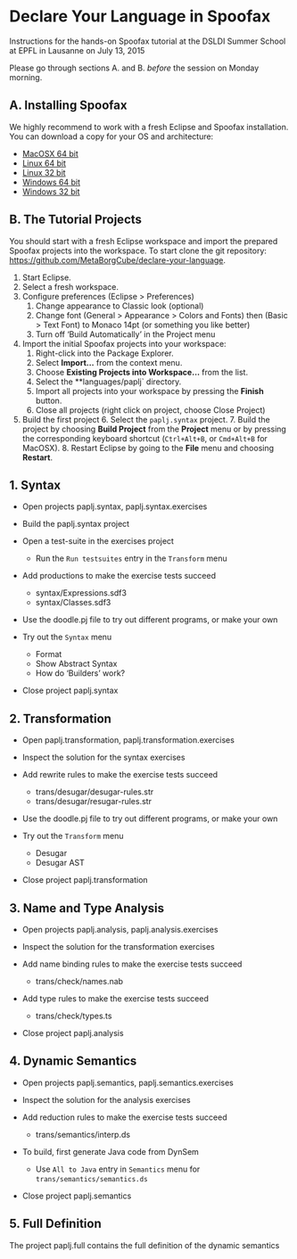 
# Declare Your Language in Spoofax 

Instructions for the hands-on Spoofax tutorial at the DSLDI Summer School at EPFL in Lausanne on July 13, 2015

Please go through sections A. and B. _before_ the session on Monday morning.

## A. Installing Spoofax

We highly recommend to work with a fresh Eclipse and Spoofax installation. You can download a copy for your OS and architecture:

* [MacOSX 64 bit](http://buildfarm.metaborg.org/job/spoofax-master/lastSuccessfulBuild/artifact/dist/spoofax-macosx-x64-jre.zip)
* [Linux 64 bit](http://buildfarm.metaborg.org/job/spoofax-master/lastSuccessfulBuild/artifact/dist/spoofax-linux-x64-jre.zip)
* [Linux 32 bit](http://buildfarm.metaborg.org/job/spoofax-master/lastSuccessfulBuild/artifact/dist/spoofax-linux-x86-jre.zip)
* [Windows 64 bit](http://buildfarm.metaborg.org/job/spoofax-master/lastSuccessfulBuild/artifact/dist/spoofax-windows-x64-jre.zip)
* [Windows 32 bit](http://buildfarm.metaborg.org/job/spoofax-master/lastSuccessfulBuild/artifact/dist/spoofax-windows-x86-jre.zip)

## B. The Tutorial Projects

You should start with a fresh Eclipse workspace and import the prepared Spoofax projects into the workspace. To start clone the git repository: https://github.com/MetaBorgCube/declare-your-language.

1. Start Eclipse.
2. Select a fresh workspace.
3. Configure preferences (Eclipse > Preferences)
    1. Change appearance to Classic look (optional)
    1. Change font (General > Appearance > Colors and Fonts) then (Basic > Text Font) to Monaco 14pt (or something you like better)
    3. Turn off ‘Build Automatically’ in the Project menu
4. Import the initial Spoofax projects into your workspace:
    1. Right-click into the Package Explorer.
    2. Select **Import…** from the context menu.
    3. Choose **Existing Projects into Workspace…** from the list.
    4. Select the **languages/paplj` directory.
    5. Import all projects into your workspace by pressing the **Finish** button.
    6. Close all projects (right click on project, choose Close Project)
5. Build the first project
    6. Select the `paplj.syntax` project.
    7. Build the project by choosing **Build Project** from the **Project** menu or by pressing the corresponding keyboard shortcut (`Ctrl+Alt+B`, or `Cmd+Alt+B` for MacOSX).
    8. Restart Eclipse by going to the **File** menu and choosing **Restart**.

## 1. Syntax

* Open projects paplj.syntax, paplj.syntax.exercises

* Build the paplj.syntax project

* Open a test-suite in the exercises project
  * Run the `Run testsuites` entry in the `Transform` menu

* Add productions to make the exercise tests succeed
  * syntax/Expressions.sdf3 
  * syntax/Classes.sdf3

* Use the doodle.pj file to try out different programs, or make your own

* Try out the `Syntax` menu
  * Format
  * Show Abstract Syntax
  * How do ‘Builders’ work?

* Close project paplj.syntax

## 2. Transformation

* Open paplj.transformation, paplj.transformation.exercises

* Inspect the solution for the syntax exercises

* Add rewrite rules to make the exercise tests succeed
  * trans/desugar/desugar-rules.str
  * trans/desugar/resugar-rules.str

* Use the doodle.pj file to try out different programs, or make your own

* Try out the `Transform` menu
  * Desugar
  * Desugar AST

* Close project paplj.transformation

## 3. Name and Type Analysis

* Open projects paplj.analysis, paplj.analysis.exercises

* Inspect the solution for the transformation exercises

* Add name binding rules to make the exercise tests succeed
  * trans/check/names.nab

* Add type rules to make the exercise tests succeed 
  * trans/check/types.ts

* Close project paplj.analysis

## 4. Dynamic Semantics

* Open projects paplj.semantics, paplj.semantics.exercises

* Inspect the solution for the analysis exercises

* Add reduction rules to make the exercise tests succeed
  * trans/semantics/interp.ds

* To build, first generate Java code from DynSem
  * Use `All to Java` entry in `Semantics` menu for `trans/semantics/semantics.ds`

* Close project paplj.semantics

## 5. Full Definition

The project paplj.full contains the full definition of the dynamic semantics

